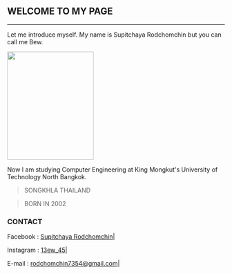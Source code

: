 ## __WELCOME TO MY PAGE__

---

Let me introduce myself. My name is Supitchaya Rodchomchin but you can call me Bew.

<img src = (https://user-images.githubusercontent.com/109605354/182649486-e1d993bd-cfb4-46cb-a29b-d446a06089ae.jpg) width = "200" height = "250" />

Now I am studying Computer Engineering at King Mongkut's University of Technology North Bangkok.




> SONGKHLA
> THAILAND

> BORN IN 2002





### __CONTACT__

Facebook : [Supitchaya Rodchomchin]|

Instagram : [13ew_45]|
 
E-mail : rodchomchin7354@gmail.com|

[Supitchaya Rodchomchin]: https://www.facebook.com/supitchaya.rodchomchin
[13ew_45]: https://www.instagram.com/13ew_45
